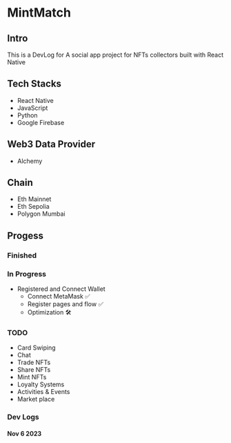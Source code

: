 # MintMatch

## Intro
This is a DevLog for A social app project for NFTs collectors built with React Native 

## Tech Stacks
- React Native
- JavaScript 
- Python
- Google Firebase

## Web3 Data Provider
- Alchemy

## Chain
- Eth Mainnet
- Eth Sepolia
- Polygon Mumbai

## Progess

### Finished

### In Progress
- Registered and Connect Wallet
  - Connect MetaMask ✅
  - Register pages and flow ✅
  - Optimization 🛠️

### TODO
- Card Swiping
- Chat 
- Trade NFTs 
- Share NFTs 
- Mint NFTs 
- Loyalty Systems
- Activities & Events
- Market place

### Dev Logs
#### Nov 6 2023





